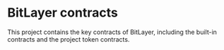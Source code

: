 # BitLayer contracts

This project contains the key contracts of BitLayer, including the built-in contracts and the project token contracts.

